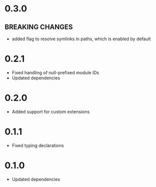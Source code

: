 
# 0.3.0

## BREAKING CHANGES

- added flag to resolve symlinks in paths, which is enabled by default

# 0.2.1

- Fixed handling of null-prefixed module IDs
- Updated dependencies

# 0.2.0

- Added support for custom extensions

# 0.1.1

- Fixed typing declarations

# 0.1.0

- Updated dependencies
